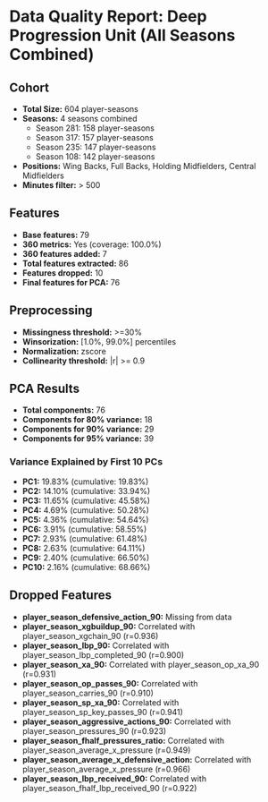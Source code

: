 # Data Quality Report: Deep Progression Unit (All Seasons Combined)

## Cohort
- **Total Size:** 604 player-seasons
- **Seasons:** 4 seasons combined
  - Season 281: 158 player-seasons
  - Season 317: 157 player-seasons
  - Season 235: 147 player-seasons
  - Season 108: 142 player-seasons
- **Positions:** Wing Backs, Full Backs, Holding Midfielders, Central Midfielders
- **Minutes filter:** > 500

## Features
- **Base features:** 79
- **360 metrics:** Yes (coverage: 100.0%)
- **360 features added:** 7
- **Total features extracted:** 86
- **Features dropped:** 10
- **Final features for PCA:** 76

## Preprocessing
- **Missingness threshold:** >=30%
- **Winsorization:** [1.0%, 99.0%] percentiles
- **Normalization:** zscore
- **Collinearity threshold:** |r| >= 0.9

## PCA Results
- **Total components:** 76
- **Components for 80% variance:** 18
- **Components for 90% variance:** 29
- **Components for 95% variance:** 39

### Variance Explained by First 10 PCs
  - **PC1:** 19.83% (cumulative: 19.83%)
  - **PC2:** 14.10% (cumulative: 33.94%)
  - **PC3:** 11.65% (cumulative: 45.58%)
  - **PC4:** 4.69% (cumulative: 50.28%)
  - **PC5:** 4.36% (cumulative: 54.64%)
  - **PC6:** 3.91% (cumulative: 58.55%)
  - **PC7:** 2.93% (cumulative: 61.48%)
  - **PC8:** 2.63% (cumulative: 64.11%)
  - **PC9:** 2.40% (cumulative: 66.50%)
  - **PC10:** 2.16% (cumulative: 68.66%)

## Dropped Features
- **player_season_defensive_action_90:** Missing from data
- **player_season_xgbuildup_90:** Correlated with player_season_xgchain_90 (r=0.936)
- **player_season_lbp_90:** Correlated with player_season_lbp_completed_90 (r=0.900)
- **player_season_xa_90:** Correlated with player_season_op_xa_90 (r=0.931)
- **player_season_op_passes_90:** Correlated with player_season_carries_90 (r=0.910)
- **player_season_sp_xa_90:** Correlated with player_season_sp_key_passes_90 (r=0.941)
- **player_season_aggressive_actions_90:** Correlated with player_season_pressures_90 (r=0.923)
- **player_season_fhalf_pressures_ratio:** Correlated with player_season_average_x_pressure (r=0.949)
- **player_season_average_x_defensive_action:** Correlated with player_season_average_x_pressure (r=0.966)
- **player_season_lbp_received_90:** Correlated with player_season_fhalf_lbp_received_90 (r=0.922)
